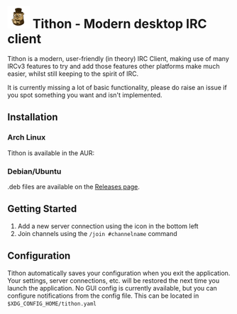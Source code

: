 # <img alt="Tithon" src="/frontend/icon.png" height="50px"> Tithon - Modern desktop IRC client
Tithon is a modern, user-friendly (in theory) IRC Client, making use of many IRCv3 features to try and add those features other platforms make much easier, whilst still keeping to the spirit of IRC.

It is currently missing a lot of basic functionality, please do raise an issue if you spot something you want and isn't implemented.

## Installation

### Arch Linux
Tithon is available in the AUR:

### Debian/Ubuntu
.deb files are available on the [Releases page](../releases/latest).

## Getting Started
1. Add a new server connection using the icon in the bottom left
2. Join channels using the `/join #channelname` command

## Configuration
Tithon automatically saves your configuration when you exit the application. Your settings, server connections, etc. will be restored the next time you launch the application.  No GUI config is currently available, but you can configure notifications from the config file.  This can be located in `$XDG_CONFIG_HOME/tithon.yaml`

